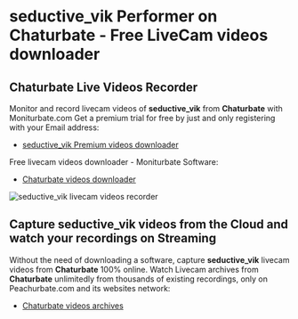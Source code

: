 # seductive_vik Performer on Chaturbate - Free LiveCam videos downloader

## Chaturbate Live Videos Recorder

Monitor and record livecam videos of **seductive_vik** from **Chaturbate** with Moniturbate.com
Get a premium trial for free by just and only registering with your Email address:
* [seductive_vik Premium videos downloader](https://moniturbate.com/request-demo-licence-key.html)

Free livecam videos downloader - Moniturbate Software:
* [Chaturbate videos downloader](https://moniturbate.com/moniturbate-download-software.html)

![seductive_vik livecam videos recorder](https://peachurnet.com/templates/moniturbate-software.png)


## Capture seductive_vik videos from the Cloud and watch your recordings on Streaming

Without the need of downloading a software, capture **seductive_vik** livecam videos from **Chaturbate** 100% online.
Watch Livecam archives from **Chaturbate** unlimitedly from thousands of existing recordings, only on Peachurbate.com and its websites network:
* [Chaturbate videos archives](https://peachurnet.com/)